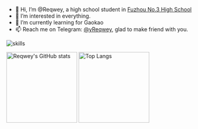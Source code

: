- 👋 Hi, I’m @Reqwey, a high school student in [Fuzhou No.3 High School](http://fzsz.net)
- 👀 I’m interested in everything.
- 🌱 I’m currently learning for Gaokao
- 📫 Reach me on Telegram: [@yReqwey](https://t.me/yReqwey), glad to make friend with you.

![skills](https://skillicons.dev/icons?i=cpp,electron,bash,cloudflare,express,git,github,html,md,mysql,js,nodejs,vscode,workers)

<img src="https://github-readme-stats-one-bice.vercel.app/api?username=reqwey&count_private=true&show_icons=true&include_all_commits=true&role=OWNER,ORGANIZATION_MEMBER,COLLABORATOR" alt="Reqwey's GitHub stats" height="185px" /> <img src="https://github-readme-stats-one-bice.vercel.app/api/top-langs/?username=reqwey&layout=compact&langs_count=8&role=OWNER,COLLABORATOR" alt="Top Langs" height="185px" />

<!---
Reqwey/Reqwey is a ✨ special ✨ repository because its `README.md` (this file) appears on your GitHub profile.
You can click the Preview link to take a look at your changes.
--->
